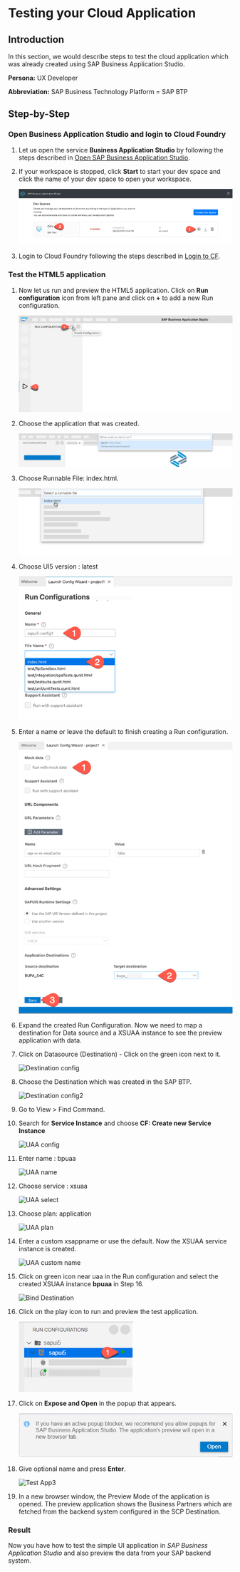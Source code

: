 
# Testing your Cloud Application

## Introduction

In this section, we would describe steps to test the cloud application which was already created using SAP Business Application Studio.

**Persona:** UX Developer

**Abbreviation:** SAP Business Technology Platform = SAP BTP

## Step-by-Step


### Open Business Application Studio and login to Cloud Foundry

1. Let us open the service **Business Application Studio** by following the steps described in [Open SAP Business Application Studio](../develop/README.md#open-sap-business-application-studio).
2. If your workspace is stopped, click **Start** to start your dev space and click the name of your dev space to open your workspace.

   ![Start Workspace](./images/startWorkspace.png)

3. Login to Cloud Foundry following the steps described in [Login to CF](../develop/README.md#login-to-cloud-foundry-in-sap-business-application-studio).
   

### Test the HTML5 application
   
1. Now let us run and preview the HTML5 application. Click on **Run configuration** icon from left pane and click on **+** to add a new Run configuration.

   ![Run Config](./images/RunConfig.png)
   
2. Choose the application that was created.

   ![Select Project](./images/RunConfig2.png)

3. Choose Runnable File: index.html.

   ![Select RunnableFile](./images/RunConfig3.png)
   
4. Choose UI5 version : latest

    ![Select UI5 Version](./images/RunConfig4.png)
    
5. Enter a name or leave the default to finish creating a Run configuration.

    ![Enter Name](./images/RunConfig5.png)
6. Expand the created Run Configuration. Now we need to map a destination for Data source and a XSUAA instance to see the preview application with data.
7. Click on Datasource (Destination) - Click on the green icon next to it.

    ![Destination config](./images/DestinationRunConfig.png)
    
8. Choose the Destination which was created in the SAP BTP.

     ![Destination config2](./images/DestinationRunConfig2.png)
     
9. Go to View > Find Command.
10. Search for **Service Instance** and choose **CF: Create new Service Instance**

    ![UAA config](./images/UaaRunConfig.png)
    
11. Enter name : bpuaa

    ![UAA name](./images/UaaRunConfig4.png)
    
12. Choose service : xsuaa

    ![UAA select](./images/UaaRunConfig2.png)
    
13. Choose plan: application

    ![UAA plan](./images/UaaRunConfig3.png)
14. Enter a custom xsappname or use the default. Now the XSUAA service instance is created.

    ![UAA custom name](./images/UaaRunConfig5.png)
15. Click on green icon near uaa in the Run configuration and select the created XSUAA instance **bpuaa** in Step 16.

    ![Bind Destination](./images/UaaRunConfig6.png)
    
16. Click on the play icon to run and preview the test application.

    ![Test App](./images/TestApp.png)
   
17. Click on **Expose and Open** in the popup that appears.

    ![Test App2](./images/TestApp2.png)
   
18. Give optional name and press **Enter**.

    ![Test App3](./images/TestApp3.png)
   
19. In a new browser window, the Preview Mode of the application is opened. The preview application shows the Business Partners which are fetched from the backend system configured in the SCP Destination.

### Result
Now you have how to test the simple UI application in *SAP Business Application Studio* and also preview the data from your SAP backend system.

   